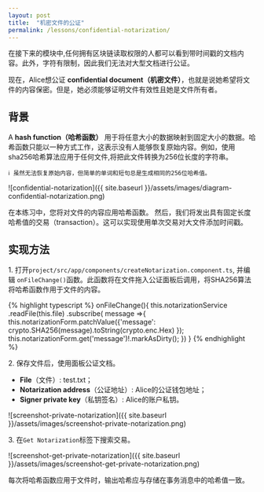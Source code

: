 ```yaml
---
layout: post
title:  "机密文件的公证"
permalink: /lessons/confidential-notarization/
---
```


在接下来的模块中,任何拥有区块链读取权限的人都可以看到带时间戳的文档内容。此外，字符有限制，因此我们无法对大型文档进行公证。

现在，Alice想公证 **confidential document（机密文件）**，也就是说她希望将文件的内容保密。但是，她必须能够证明文件有效性且她是文件所有者。

## 背景

A **hash function（哈希函数）** 用于将任意大小的数据映射到固定大小的数据。哈希函数只能以一种方式工作，这表示没有人能够恢复原始内容。例如，使用sha256哈希算法应用于任何文件,将把此文件转换为256位长度的字符串。

    ℹ️ 虽然无法恢复原始内容，但简单的单词和短句总是生成相同的256位哈希值。

![confidential-notarization]({{ site.baseurl }}/assets/images/diagram-confidential-notarization.png)

在本练习中，您将对文件的内容应用哈希函数。 然后，我们将发出具有固定长度哈希值的交易（transaction）。这可以实现使用单次交易对大文件添加时间戳。

## 实现方法

1\. 打开`project/src/app/components/createNotarization.component.ts`, 并编辑 ``onFileChange()``函数。此函数将在文件拖入公证面板后调用，将SHA256算法将哈希函数作用于文件的内容。

{% highlight typescript %}
  onFileChange(){
    this.notarizationService
      .readFile(this.file)
      .subscribe( message =>{
        this.notarizationForm.patchValue({'message': crypto.SHA256(message).toString(crypto.enc.Hex) });
        this.notarizationForm.get('message')!.markAsDirty();
      })
  }
{% endhighlight %}

2\. 保存文件后，使用面板公证文档。

* **File**（文件）: test.txt；
* **Notarization address**（公证地址）: Alice的公证钱包地址；
* **Signer private key**（私钥签名）:  Alice的账户私钥。

![screenshot-private-notarization]({{ site.baseurl }}/assets/images/screenshot-private-notarization.png)

3\. 在``Get Notarization``标签下搜索交易。

![screenshot-get-private-notarization]({{ site.baseurl }}/assets/images/screenshot-get-private-notarization.png)

每次将哈希函数应用于文件时，输出哈希应与存储在事务消息中的哈希值一致。
